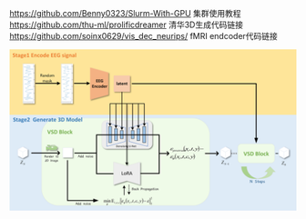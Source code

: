 https://github.com/Benny0323/Slurm-With-GPU 集群使用教程<br>
https://github.com/thu-ml/prolificdreamer 清华3D生成代码链接
https://github.com/soinx0629/vis_dec_neurips/  fMRI endcoder代码链接

![image](https://github.com/gegen666/EEGTo3D/blob/main/model.png)
